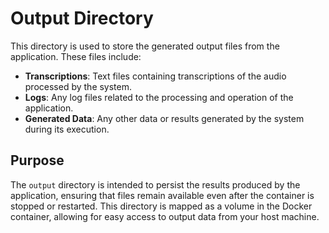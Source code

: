 # Output Directory

This directory is used to store the generated output files from the application. These files include:

- **Transcriptions**: Text files containing transcriptions of the audio processed by the system.
- **Logs**: Any log files related to the processing and operation of the application.
- **Generated Data**: Any other data or results generated by the system during its execution.

## Purpose

The `output` directory is intended to persist the results produced by the application, ensuring that files remain available even after the container is stopped or restarted. This directory is mapped as a volume in the Docker container, allowing for easy access to output data from your host machine.
